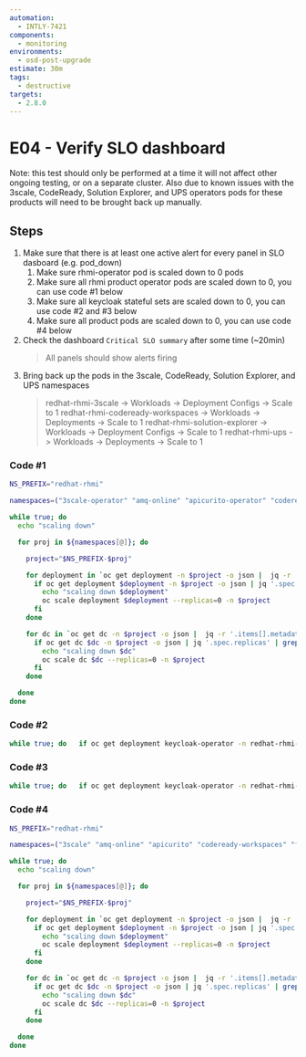 ```yaml
---
automation:
  - INTLY-7421
components:
  - monitoring
environments:
  - osd-post-upgrade
estimate: 30m
tags:
  - destructive
targets:
  - 2.8.0
---
```


# E04 - Verify SLO dashboard

Note: this test should only be performed at a time it will not affect other ongoing testing, or on a separate cluster. Also due to known issues with the 3scale, CodeReady, Solution Explorer, and UPS operators pods for these products will need to be brought back up manually.

## Steps

1. Make sure that there is at least one active alert for every panel in SLO dasboard (e.g. pod_down)
   1. Make sure rhmi-operator pod is scaled down to 0 pods
   2. Make sure all rhmi product operator pods are scaled down to 0, you can use code #1 below
   3. Make sure all keycloak stateful sets are scaled down to 0, you can use code #2 and #3 below
   4. Make sure all product pods are scaled down to 0, you can use code #4 below
2. Check the dashboard `Critical SLO summary` after some time (~20min)
   > All panels should show alerts firing
3. Bring back up the pods in the 3scale, CodeReady, Solution Explorer, and UPS namespaces
   > redhat-rhmi-3scale -> Workloads -> Deployment Configs -> Scale to 1
   > redhat-rhmi-codeready-workspaces -> Workloads -> Deployments -> Scale to 1
   > redhat-rhmi-solution-explorer -> Workloads -> Deployment Configs -> Scale to 1
   > redhat-rhmi-ups -> Workloads -> Deployments -> Scale to 1

### Code #1

```bash
NS_PREFIX="redhat-rhmi"

namespaces=("3scale-operator" "amq-online" "apicurito-operator" "codeready-workspaces-operator" "fuse-operator" "rhsso-operator" "solution-explorer-operator" "ups-operator" "user-sso-operator")

while true; do
  echo "scaling down"

  for proj in ${namespaces[@]}; do

    project="$NS_PREFIX-$proj"

    for deployment in `oc get deployment -n $project -o json |  jq -r '.items[].metadata.name' | grep operator`; do
      if oc get deployment $deployment -n $project -o json | jq '.spec.replicas' | grep -v 0; then
        echo "scaling down $deployment"
        oc scale deployment $deployment --replicas=0 -n $project
      fi
    done

    for dc in `oc get dc -n $project -o json |  jq -r '.items[].metadata.name' | grep operator`; do
      if oc get dc $dc -n $project -o json | jq '.spec.replicas' | grep -v 0; then
        echo "scaling down $dc"
        oc scale dc $dc --replicas=0 -n $project
      fi
    done

  done
done
```

### Code #2

```bash
while true; do   if oc get deployment keycloak-operator -n redhat-rhmi-rhsso-operator -o json | jq '.spec.replicas' | grep 1; then     oc scale deployment keycloak-operator --replicas=0 -n redhat-rhmi-rhsso-operator;   fi;   if oc get statefulset keycloak -n redhat-rhmi-rhsso -o json | jq '.spec.replicas' | grep 2; then     oc scale statefulset keycloak --replicas=0 -n redhat-rhmi-rhsso;   fi;   sleep 5; done
```

### Code #3

```bash
while true; do   if oc get deployment keycloak-operator -n redhat-rhmi-user-sso-operator -o json | jq '.spec.replicas' | grep 1; then     oc scale deployment keycloak-operator --replicas=0 -n redhat-rhmi-user-sso-operator;   fi;   if oc get statefulset keycloak -n redhat-rhmi-user-sso -o json | jq '.spec.replicas' | grep 2; then     oc scale statefulset keycloak --replicas=0 -n redhat-rhmi-user-sso;   fi;   sleep 5; done
```

### Code #4

```bash
NS_PREFIX="redhat-rhmi"

namespaces=("3scale" "amq-online" "apicurito" "codeready-workspaces" "fuse" "rhsso" "solution-explorer" "ups" "user-sso")

while true; do
  echo "scaling down"

  for proj in ${namespaces[@]}; do

    project="$NS_PREFIX-$proj"

    for deployment in `oc get deployment -n $project -o json |  jq -r '.items[].metadata.name' | grep -v operator`; do
      if oc get deployment $deployment -n $project -o json | jq '.spec.replicas' | grep -v 0; then
        echo "scaling down $deployment"
        oc scale deployment $deployment --replicas=0 -n $project
      fi
    done

    for dc in `oc get dc -n $project -o json |  jq -r '.items[].metadata.name' | grep -v operator`; do
      if oc get dc $dc -n $project -o json | jq '.spec.replicas' | grep -v 0; then
        echo "scaling down $dc"
        oc scale dc $dc --replicas=0 -n $project
      fi
    done

  done
done
```
